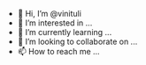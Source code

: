 - 👋 Hi, I’m @vinituli
- 👀 I’m interested in ...
- 🌱 I’m currently learning ...
- 💞️ I’m looking to collaborate on ...
- 📫 How to reach me ... 

<!---
vinituli/vinituli is a ✨ special ✨ repository because its `README.md` (this file) appears on your GitHub profile.
You can click the Preview link to take a look at your changes.
--->
